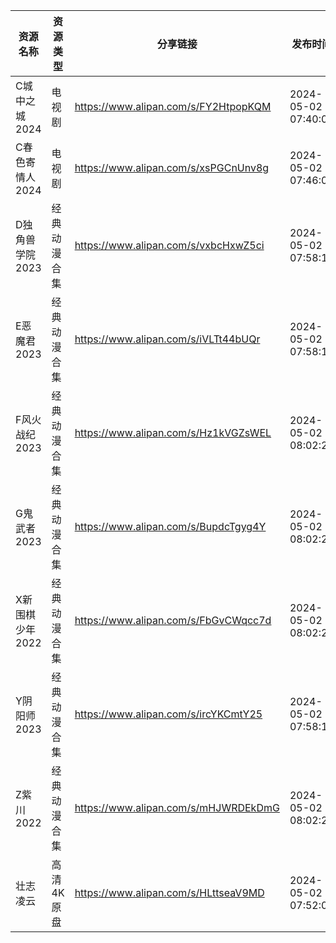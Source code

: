 | 资源名称       | 资源类型   | 分享链接                                 | 发布时间                |
| ---------- | ------ | ------------------------------------ | ------------------- |
| C城中之城2024  | 电视剧    | https://www.alipan.com/s/FY2HtpopKQM | 2024-05-02 07:40:09 |
| C春色寄情人2024 | 电视剧    | https://www.alipan.com/s/xsPGCnUnv8g | 2024-05-02 07:46:08 |
| D独角兽学院2023 | 经典动漫合集 | https://www.alipan.com/s/vxbcHxwZ5ci | 2024-05-02 07:58:10 |
| E恶魔君2023   | 经典动漫合集 | https://www.alipan.com/s/iVLTt44bUQr | 2024-05-02 07:58:12 |
| F风火战纪2023  | 经典动漫合集 | https://www.alipan.com/s/Hz1kVGZsWEL | 2024-05-02 08:02:23 |
| G鬼武者2023   | 经典动漫合集 | https://www.alipan.com/s/BupdcTgyg4Y | 2024-05-02 08:02:24 |
| X新围棋少年2022 | 经典动漫合集 | https://www.alipan.com/s/FbGvCWqcc7d | 2024-05-02 08:02:26 |
| Y阴阳师2023   | 经典动漫合集 | https://www.alipan.com/s/ircYKCmtY25 | 2024-05-02 07:58:13 |
| Z紫川2022    | 经典动漫合集 | https://www.alipan.com/s/mHJWRDEkDmG | 2024-05-02 08:02:27 |
| 壮志凌云       | 高清4K原盘 | https://www.alipan.com/s/HLttseaV9MD | 2024-05-02 07:52:06 |
